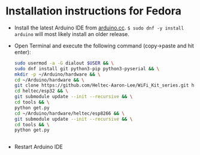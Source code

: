 Installation instructions for Fedora
=====================================

- Install the latest Arduino IDE from [arduino.cc](https://www.arduino.cc/en/Main/Software). `$ sudo dnf -y install arduino` will most likely install an older release.
- Open Terminal and execute the following command (copy->paste and hit enter):

  ```bash
  sudo usermod -a -G dialout $USER && \
  sudo dnf install git python3-pip python3-pyserial && \
  mkdir -p ~/Arduino/hardware && \
  cd ~/Arduino/hardware && \
  git clone https://github.com/Heltec-Aaron-Lee/WiFi_Kit_series.git heltec && \
  cd heltec/esp32 && \
  git submodule update --init --recursive && \
  cd tools && \
  python get.py
  cd ~/Arduino/hardware/heltec/esp8266 && \
  git submodule update --init --recursive && \
  cd tools && \
  python get.py
  ```
  ```
- Restart Arduino IDE
